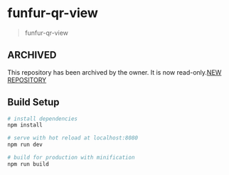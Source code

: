 # funfur-qr-view

> funfur-qr-view

## ARCHIVED

This repository has been archived by the owner. It is now read-only.[NEW REPOSITORY](https://github.com/FunFurCorporation)

## Build Setup

``` bash
# install dependencies
npm install

# serve with hot reload at localhost:8080
npm run dev

# build for production with minification
npm run build
```

